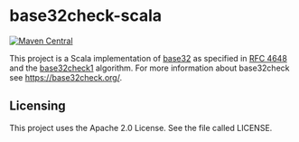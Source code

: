# base32check-scala
[![Maven Central](https://maven-badges.herokuapp.com/maven-central/de.bitmarck.bms/base32check-scala_2.13/badge.svg)](https://maven-badges.herokuapp.com/maven-central/de.bitmarck.bms/base32check-scala_2.13/)

This project is a Scala implementation of [base32](https://en.wikipedia.org/wiki/Base32) as specified in [RFC 4648](https://tools.ietf.org/html/rfc4648#section-6) and the [base32check1](https://base32check.org/) algorithm.
For more information about base32check see https://base32check.org/.

Licensing
---------
This project uses the Apache 2.0 License. See the file called LICENSE.
